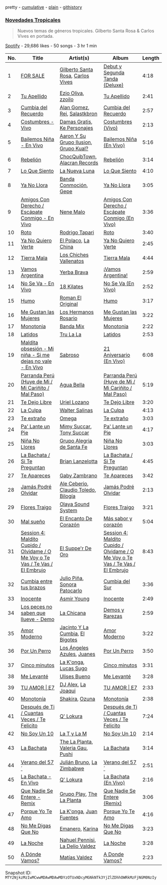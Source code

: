 pretty - [cumulative](/playlists/cumulative/37i9dQZF1DXatk5BgNhCd7.md) - [plain](/playlists/plain/37i9dQZF1DXatk5BgNhCd7) - [githistory](https://github.githistory.xyz/mackorone/spotify-playlist-archive/blob/main/playlists/plain/37i9dQZF1DXatk5BgNhCd7)

### [Novedades Tropicales](https://open.spotify.com/playlist/37i9dQZF1DXatk5BgNhCd7)

> Nuevos temas de géneros tropicales\. Gilberto Santa Rosa & Carlos Vives en portada.

[Spotify](https://open.spotify.com/user/spotify) - 29,686 likes - 50 songs - 3 hr 1 min

| No. | Title | Artist(s) | Album | Length |
|---|---|---|---|---|
| 1 | [FOR SALE](https://open.spotify.com/track/0ZQuLDHTb6xo5y8UQb2T9X) | [Gilberto Santa Rosa](https://open.spotify.com/artist/27vNK840zYq6IfDijHPsv1), [Carlos Vives](https://open.spotify.com/artist/4vhNDa5ycK0ST968ek7kRr) | [Debut y Segunda Tanda \(Deluxe\)](https://open.spotify.com/album/4uBIS6rAEZQX8NCDgoLKq2) | 4:18 |
| 2 | [Tu Apellido](https://open.spotify.com/track/2TU4tlyGdNznDYinTE7yiL) | [Ezio Oliva](https://open.spotify.com/artist/7MP3vdAhPGxCkUVgOP1Nln), [zzoilo](https://open.spotify.com/artist/7c53ZFyajVMTo08HmvoB6b) | [Tu Apellido](https://open.spotify.com/album/7CNIv4WRksLzyIKg039mj4) | 2:41 |
| 3 | [Cumbia del Recuerdo](https://open.spotify.com/track/3c0laaLc9hCQy8TB79noyh) | [Alan Gomez](https://open.spotify.com/artist/6oMRQ5H3A2XA5I3RG3leni), [Rei](https://open.spotify.com/artist/4IG1SDlwgNKzqTmjBrvY3K), [Salastkbron](https://open.spotify.com/artist/3WMlRpW5JWuDI95TcEWt3r) | [Cumbia del Recuerdo](https://open.spotify.com/album/3obQ95iJxweMVROAlm7ETA) | 2:57 |
| 4 | [Costumbres \- Vivo](https://open.spotify.com/track/6HT88WDVwEJiHEbPuQ5XcB) | [Damas Gratis](https://open.spotify.com/artist/3YeBTR1Q1rUxKguz4jP6UV), [Ke Personajes](https://open.spotify.com/artist/06Q5VlSAku57lFzyME3HrM) | [Costumbres \(Vivo\)](https://open.spotify.com/album/5bF1CFdbRtYvsCbVro137h) | 2:13 |
| 5 | [Bailemos Niña \- En Vivo](https://open.spotify.com/track/7CddK7fmjxFqQMNIw6BGiF) | [Aaron Y Su Grupo Ilusion](https://open.spotify.com/artist/1zVxAFV8uL5V816dzdHvYQ), [Grupo Kual?](https://open.spotify.com/artist/4r880LQXdnpTflv3uqV4kX) | [Bailemos Niña \(En Vivo\)](https://open.spotify.com/album/5t3Mbde8BeNbZFy679EcTI) | 5:16 |
| 6 | [Rebelión](https://open.spotify.com/track/102UCB50ltvB7X7JeUbqNm) | [ChocQuibTown](https://open.spotify.com/artist/6tkyhGe9hGI3Lcfo4gVh6Z), [Alacran Records](https://open.spotify.com/artist/4wntooRTuvapbOnY6fgAcv) | [Rebelión](https://open.spotify.com/album/6mtwe0M6HGV6EEpIn2pkY3) | 3:14 |
| 7 | [Lo Que Siento](https://open.spotify.com/track/3Ko4pcwBvgl6r1HUr7I4Rr) | [La Nueva Luna](https://open.spotify.com/artist/6pVmT18pd1QaofDegZUEKX) | [Lo Que Siento](https://open.spotify.com/album/77Yk8EJsBxnaQuFGGu3m4t) | 4:10 |
| 8 | [Ya No Llora](https://open.spotify.com/track/7uwLvkaWailfKoTZcivx8k) | [Banda Conmoción](https://open.spotify.com/artist/2UNMW1OKE0X1cwJHWER67g), [Gepe](https://open.spotify.com/artist/1fHGzTSloWCtrlKfbLNVhM) | [Ya No Llora](https://open.spotify.com/album/5FV9E3ORJTooDfb6NQypvB) | 3:05 |
| 9 | [Amigos Con Derecho / Escápate Conmigo \- En Vivo](https://open.spotify.com/track/2cCO1kw48jNgsf932hbwpc) | [Nene Malo](https://open.spotify.com/artist/58UPAlQ4MRWEDLhfdP4VcN) | [Amigos Con Derecho / Escápate Conmigo \(En Vivo\)](https://open.spotify.com/album/3uMEyEtHqoYMgx4rvd8WQf) | 3:36 |
| 10 | [Roto](https://open.spotify.com/track/5SInsDoEw0bovpyJnVWfF8) | [Rodrigo Tapari](https://open.spotify.com/artist/1wkImvL5XLLhrNcmX7sVt4) | [Roto](https://open.spotify.com/album/7nWdrfnpgCMWK4PoJdFvHn) | 3:40 |
| 11 | [Ya No Quiero Verte](https://open.spotify.com/track/3eUtQSdde3wNmXOW2OESKi) | [El Polaco](https://open.spotify.com/artist/3ucYybVr1mTuB04HtoBDCc), [La China](https://open.spotify.com/artist/0MONbt46lfQCO66bPIj5hi) | [Ya No Quiero Verte](https://open.spotify.com/album/7LgHocBu4JUghhlAJqgNrS) | 2:45 |
| 12 | [Tierra Mala](https://open.spotify.com/track/13Jh8qhkkt1oP9XDYBtOli) | [Los Chiches Vallenatos](https://open.spotify.com/artist/34zJjO7ns1qmMYJxJPF1wP) | [Tierra Mala](https://open.spotify.com/album/71TBlD9ueq8jflRFAR8qSB) | 4:44 |
| 13 | [Vamos Argentina](https://open.spotify.com/track/6erCCkkgFPuKswRAf3tdai) | [Yerba Brava](https://open.spotify.com/artist/7JRxvyluWYJ3M3ssmZrVs6) | [¡Vamos Argentina!](https://open.spotify.com/album/4XHJJXI2UfsJXfynlyJech) | 2:59 |
| 14 | [No Se Va \- En Vivo](https://open.spotify.com/track/6lhvGguSRyMwK4DAZmGyAj) | [18 Kilates](https://open.spotify.com/artist/2rqtqFiCGyzaRSYdgMiMNC) | [No Se Va \(En Vivo\)](https://open.spotify.com/album/7wSlC7xpd3WboQgYQtC55G) | 2:52 |
| 15 | [Humo](https://open.spotify.com/track/1GbrlO98SstE2EJusNaNH9) | [Roman El Original](https://open.spotify.com/artist/72kCHSLbK0D94Bgpo7G4sJ) | [Humo](https://open.spotify.com/album/6vkcWMtRT8y0GTACYL5psg) | 3:17 |
| 16 | [Me Gustan las Mujeres](https://open.spotify.com/track/5PwM44R6Bgzdfso3LHde6O) | [Los Hermanos Rosario](https://open.spotify.com/artist/40FzPNKgu0k9VMvvidiKCl) | [Me Gustan las Mujeres](https://open.spotify.com/album/7sPG1cCg2d9qP80jeBKWgl) | 3:22 |
| 17 | [Monotonia](https://open.spotify.com/track/7ld9nV736wh6d0e2ktxGwL) | [Banda Mix](https://open.spotify.com/artist/6D5yvbvtW8ogLKkNWFsDDv) | [Monotonia](https://open.spotify.com/album/5jiTvWYPYaqRd2UnrkhSNR) | 2:22 |
| 18 | [Latidos](https://open.spotify.com/track/0Fo0eUaG514l0RtlojaBtG) | [Tru La La](https://open.spotify.com/artist/1EsaxlwSz9CLqVRjZYnP3H) | [Latidos](https://open.spotify.com/album/7ggDaq3cuNMpV9Db6aWDxX) | 2:53 |
| 19 | [Maldita obsesión \- Mi niña \- Si me dejas no vale \- En Vivo](https://open.spotify.com/track/4DviRa12JZhgoA5qbkHYKC) | [Sabroso](https://open.spotify.com/artist/4mKTJIb405EHH5GGfIhaeO) | [21 Aniversario \(En Vivo\)](https://open.spotify.com/album/0okcsFWmSJsh4OczAKdYbB) | 6:08 |
| 20 | [Parranda Perú \(Huye de Mi / Mi Cariñito / Mal Paso\)](https://open.spotify.com/track/7xbNMtulPQsiDtf7Zsilue) | [Agua Bella](https://open.spotify.com/artist/4HKgCyUZMpl41vzhVXdhNy) | [Parranda Perú \(Huye de Mi / Mi Cariñito / Mal Paso\)](https://open.spotify.com/album/6lSIlk2YvWmMLIaUw58IdG) | 5:19 |
| 21 | [Te Dejo Libre](https://open.spotify.com/track/4cSpIuskdSI0fRqzGhC2Rl) | [Uriel Lozano](https://open.spotify.com/artist/5Qv1EsPany9Fc3yyCJnoxw) | [Te Dejo Libre](https://open.spotify.com/album/3nyXQBf4PUb5A5IZbIT9Vn) | 3:20 |
| 22 | [La Culpa](https://open.spotify.com/track/17Jh5uDhb7rTLxll7ifn9f) | [Walter Salinas](https://open.spotify.com/artist/6f3f9LAnkwJAeOkxREeZMI) | [La Culpa](https://open.spotify.com/album/4rOUVx4hWo6918txc6fZkk) | 4:13 |
| 23 | [Te extraño](https://open.spotify.com/track/6nZwpyKnTEFK059OflV4a4) | [Omega](https://open.spotify.com/artist/1iUzrM5MrTizYrOdqVH5bK) | [Te extraño](https://open.spotify.com/album/35rMChRz2BVYaCkEa2gY8b) | 3:03 |
| 24 | [Pa' Lante un Pie](https://open.spotify.com/track/5GgOuzxUOsfDRJoQhMdgBt) | [Mimy Succar](https://open.spotify.com/artist/1hOnt6Sw9sCHTUbljZwayv), [Tony Succar](https://open.spotify.com/artist/17S2mEKDY4xHBWCy9kAPzk) | [Pa' Lante un Pie](https://open.spotify.com/album/7Gu47uyS0zVKIrkFIOP8pk) | 4:17 |
| 25 | [Niña No Llores](https://open.spotify.com/track/6d16M7dL9vRyFPBhsL9Cm2) | [Grupo Alegria de Santa Fe](https://open.spotify.com/artist/0uITrMC16Eg9bbPu0PNfzk) | [Niña No Llores](https://open.spotify.com/album/1tOnTJ1EfCZXLxwNffzHyY) | 3:03 |
| 26 | [La Bachata / Si Te Preguntan](https://open.spotify.com/track/3Vw8mxlqDE8LJwzO9i79hK) | [Brian Lanzelotta](https://open.spotify.com/artist/6SV6TCY7KVVWmAhnX5WnS3) | [La Bachata / Si Te Preguntan](https://open.spotify.com/album/5Y1aAUO6kKAi34Br9yZAzY) | 4:45 |
| 27 | [Te Apareces](https://open.spotify.com/track/0Br5um5va4Ghv9qifdOp8Z) | [Gaby Zambrano](https://open.spotify.com/artist/4jIRqX8X6rSrmxIIl1ytFX) | [Te Apareces](https://open.spotify.com/album/6JqXt2Yfe5Nkp1GB1YbWQ7) | 3:42 |
| 28 | [Jamás Podré Olvidar](https://open.spotify.com/track/7fjXrlYpZkwBc7fiQ8jaGE) | [Ale Ceberio](https://open.spotify.com/artist/7fxj9VjDxGpHfOPEkgxm6e), [Claudio Toledo](https://open.spotify.com/artist/2irvIOnNBtm2lPHz9PyUVh), [Bilogía](https://open.spotify.com/artist/6VMXxazhDy4HylQOgZbFqZ) | [Jamás Podré Olvidar](https://open.spotify.com/album/6xia6WF9XWuKUEkHYzB1Is) | 2:13 |
| 29 | [Flores Traigo](https://open.spotify.com/track/21cHgaDq8dm3CeRWTxdyLG) | [Olaya Sound System](https://open.spotify.com/artist/6sVCc3GjCgPU7Vk56h8Zi3) | [Flores Traigo](https://open.spotify.com/album/7pFANAhvvPqvTxkFIoJNyN) | 3:21 |
| 30 | [Mal sueño](https://open.spotify.com/track/31FuqgzBEHMfTlLOVYhBcW) | [El Encanto De Corazón](https://open.spotify.com/artist/0e4mJsxNyor60CJ34EtJd2) | [Más sabor y corazón](https://open.spotify.com/album/5jvhh1EE4iii5ZUT6BvrRm) | 5:04 |
| 31 | [Session 4: Maldito Cupido / Olvidame / O Me Voy o Te Vas / Te Vas / El Embrujo](https://open.spotify.com/track/2cCfaIXSEbmBOrDD5A0Gnk) | [El Suppe'r De Oro](https://open.spotify.com/artist/5YcTv2UEkzSdBgDUlCHSya) | [Session 4: Maldito Cupido / Olvidame / O Me Voy o Te Vas / Te Vas / El Embrujo](https://open.spotify.com/album/31zxeXXpsjNBb0n7RRW9py) | 8:43 |
| 32 | [Cumbia entre tus brazos](https://open.spotify.com/track/3A29rf4csdajd2zP2oay5M) | [Julio Piña](https://open.spotify.com/artist/1y9QVaLM27gpDD1nOjblxc), [Sonora Patocarlo](https://open.spotify.com/artist/6YEYTjEYGzFHqdPgw6e10j) | [Cumbia del Sur](https://open.spotify.com/album/1n9p1rdvf4qgf4f8zbDdxR) | 3:36 |
| 33 | [Inocente](https://open.spotify.com/track/2X1Ga7VVXsMIJfuamFuU59) | [Asmir Young](https://open.spotify.com/artist/2oUCnlGXMjbBgRBab3vb8E) | [Inocente](https://open.spotify.com/album/3TARqX543y1jPmXx6SJOfZ) | 2:49 |
| 34 | [Los peces no saben que llueve \- Demo](https://open.spotify.com/track/5UL7tWhx4C4S5uIcAzHuRV) | [La Chicana](https://open.spotify.com/artist/5G6S0tVzlQJD709dvAvOyQ) | [Demos y Rarezas](https://open.spotify.com/album/0p5JIDPWdBKBjMonPANFHO) | 2:59 |
| 35 | [Amor Moderno](https://open.spotify.com/track/5x5kNp4xXy6FiUzZEUO2zx) | [Jacinto Y La Cumbia](https://open.spotify.com/artist/0wrkVsaZqFRlzyKLHZaHq6), [El Bigotes](https://open.spotify.com/artist/3s1GSw6M0vn2A4y8Wx1XRg) | [Amor Moderno](https://open.spotify.com/album/3qcYVra1cc648u9o6CCkXN) | 3:22 |
| 36 | [Por Un Perro](https://open.spotify.com/track/3OBIkfgxatom7uCRNZxEa3) | [Los Ángeles Azules](https://open.spotify.com/artist/0ZCO8oVkMj897cKgFH7fRW), [Juanes](https://open.spotify.com/artist/0UWZUmn7sybxMCqrw9tGa7) | [Por Un Perro](https://open.spotify.com/album/1S7umwRqsNaYeoSWe0UjLw) | 3:50 |
| 37 | [Cinco minutos](https://open.spotify.com/track/4M7gtZi4Tai6gJMIkNzWcC) | [La K'onga](https://open.spotify.com/artist/3ghRXw2nUEH2THaL82hw8R), [Lucas Sugo](https://open.spotify.com/artist/0WnP62TjkFfRrt52yE8zcX) | [Cinco minutos](https://open.spotify.com/album/2q2u75ecRs9D2IhKY2bo1R) | 3:31 |
| 38 | [Me Levanté](https://open.spotify.com/track/0VyS8re7IhTDbpZmKrKfv2) | [Ulises Bueno](https://open.spotify.com/artist/2UqRkW2wfEkZmyvKyTTv2W) | [Me Levanté](https://open.spotify.com/album/2mHs7EdBXg7dMkFvDMZC9d) | 3:28 |
| 39 | [TU AMOR \| E7](https://open.spotify.com/track/3N6rAKpPraBOZqn9RhSrz0) | [DJ Alex](https://open.spotify.com/artist/7ygNQCdpQWW7iSWAxDhvhI), [La Joaqui](https://open.spotify.com/artist/60XHOAhvEBiV6BGBOv8ClM) | [TU AMOR \| E7](https://open.spotify.com/album/772pSj9TMLYJoULLYIEVBX) | 2:33 |
| 40 | [Monotonía](https://open.spotify.com/track/6G12ZafqofSq7YtrMqUm76) | [Shakira](https://open.spotify.com/artist/0EmeFodog0BfCgMzAIvKQp), [Ozuna](https://open.spotify.com/artist/1i8SpTcr7yvPOmcqrbnVXY) | [Monotonía](https://open.spotify.com/album/5pJtcJojr98hbb6KF0ImMe) | 2:38 |
| 41 | [Después de Ti / Cuantas Veces / Te Felicito](https://open.spotify.com/track/7b4hZRdUXRgCWJxQZhA7Kf) | [Q' Lokura](https://open.spotify.com/artist/7dlkBH23ERFXxuNoMHq94Y) | [Después de Ti / Cuantas Veces / Te Felicito](https://open.spotify.com/album/1wGqGNxHO2R8jIYNh3Y6TF) | 7:24 |
| 42 | [No Soy Un 10](https://open.spotify.com/track/3S3WhDTKcVtuRfWfJulLuE) | [La T y La M](https://open.spotify.com/artist/1FxPMQ9A0882eNDx3ZkD6B) | [No Soy Un 10](https://open.spotify.com/album/1w15wkI8Fnelrb4dMkCiFr) | 2:14 |
| 43 | [La Bachata](https://open.spotify.com/track/3AMr0QkBGjrAoTbst5uWCG) | [The La Planta](https://open.spotify.com/artist/4oZolC0sCwCAKqsNXfRlVS), [Valeria Gau](https://open.spotify.com/artist/1BfR4gQyjlhLAssULX0wDr), [Pushi](https://open.spotify.com/artist/1l6UgL5G16tId4qoYH8qJn) | [La Bachata](https://open.spotify.com/album/7IZJfSkOvMGvfc4OvYUttY) | 3:14 |
| 44 | [Verano del 57´](https://open.spotify.com/track/6VBs78BS6weshP8vFAzlQf) | [Julián Bruno](https://open.spotify.com/artist/4GiUBU5qC374SE66G2wYY2), [La Zimbabwe](https://open.spotify.com/artist/2fJMTjBspUhQcZYEtZoyVc) | [Verano del 57´](https://open.spotify.com/album/7v7Ne14OkdkDen7bI8dEnd) | 2:51 |
| 45 | [La Bachata \- En Vivo](https://open.spotify.com/track/1wItlrVJUOSFC4sRmDAPQC) | [Q' Lokura](https://open.spotify.com/artist/7dlkBH23ERFXxuNoMHq94Y) | [La Bachata \(En Vivo\)](https://open.spotify.com/album/0Y1ZQ4makohhNDlJmQQ57l) | 2:16 |
| 46 | [Que Nadie Se Entere \- Remix](https://open.spotify.com/track/5qedxsxuH7owySXk4LHZNp) | [Grupo Play](https://open.spotify.com/artist/2PFG7Z9o7dUTCCVAuzZYJS), [The La Planta](https://open.spotify.com/artist/4oZolC0sCwCAKqsNXfRlVS) | [Que Nadie Se Entere \(Remix\)](https://open.spotify.com/album/5UUhwDh5I27Gq0bB8MvLWM) | 3:06 |
| 47 | [Porque Yo Te Amo](https://open.spotify.com/track/4exvMNAE0ne03B4PEUSknr) | [La K'onga](https://open.spotify.com/artist/3ghRXw2nUEH2THaL82hw8R), [Juan Fuentes](https://open.spotify.com/artist/3sTzey9Yo1tfeSQD0PIYRF) | [Porque Yo Te Amo](https://open.spotify.com/album/3uLhu0Sgm2tacIohtSrit9) | 4:16 |
| 48 | [No Me Digas Que No](https://open.spotify.com/track/3DINASfl27t6yqfTwQEJtD) | [Emanero](https://open.spotify.com/artist/2BTS8Np1YzPQuXjgdlqsBB), [Karina](https://open.spotify.com/artist/1QZuAtDYNrk2QMogJulsyq) | [No Me Digas Que No](https://open.spotify.com/album/6J5Kf8vKFJJlxdnykuLbHq) | 3:23 |
| 49 | [La Noche](https://open.spotify.com/track/1WyoLJHC6VJKX9DeLUEaTr) | [Nahuel Pennisi](https://open.spotify.com/artist/4IjHltwoSKbUeZLPeULyDe), [La Delio Valdez](https://open.spotify.com/artist/3tzacGOmngxUV8W8lU9h3Q) | [La Noche](https://open.spotify.com/album/06Z89FVJ5rOZKw3wRRAexV) | 3:28 |
| 50 | [A Dónde Vamos?](https://open.spotify.com/track/4hsI4M9KrYB4intDUEIDPG) | [Matías Valdez](https://open.spotify.com/artist/6SGCqG5HEr5gFZR9ct8wID) | [A Donde Vamos?](https://open.spotify.com/album/1K6eb5jv520cZLlaul79j1) | 2:23 |

Snapshot ID: `MTY2NjkzMzIwMCwwMDAwMDAwMDYzOTUxNDcyMGNkNTk3YjZlZDhhOWRkMzFjNGM0NzIy`
